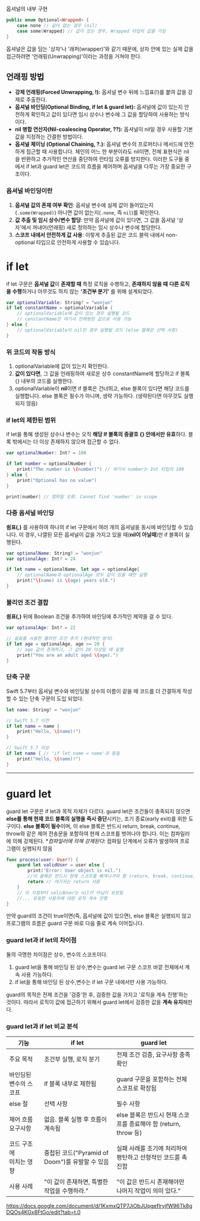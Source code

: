 옵셔널의 내부 구현
```swift
public enum Optional<Wrapped> {
    case none // 값이 없는 경우 (nil)
    case some(Wrapped) // 값이 있는 경우, Wrapped 타입의 값을 가짐
}
```

옵셔널은 값을 담는 '상자'나 '래퍼(wrapper)'와 같기 때문에, 상자 안에 있는 실제 값을 접근하려면 '언래핑(Unwrapping)'이라는 과정을 거쳐야 한다.
## 언래핑 방법
- **강제 언래핑(Forced Unwrapping, !):** 옵셔널 변수 뒤에 느낌표(!)를 붙여 값을 강제로 추출한다.
- **옵셔널 바인딩(Optional Binding, if let & guard let):** 옵셔널에 값이 있는지 안전하게 확인하고 값이 있다면 임시 상수나 변수에 그 값을 할당하여 사용하는 방식이다.
- **nil 병합 연산자(Nil-coalescing Operator, ??):** 옵셔널이 nil일 경우 사용할 기본값을 지정하는 간결한 방법이다.
- **옵셔널 체이닝 (Optional Chaining, ?.):** 옵셔널 변수의 프로퍼티나 메서드에 안전하게 접근할 때 사용합니다. 체인의 어느 한 부분이라도 nil이면, 전체 표현식은 nil을 반환하고 추가적인 연산을 중단하여 런타임 오류를 방지한다.
이러한 도구들 중에서 if let과 guard let은 코드의 흐름을 제어하며 옵셔널을 다루는 가장 중요한 구조이다.

### 옵셔널 바인딩이란
1. **옵셔널 값의 존재 여부 확인**: 옵셔널 변수에 실제 값이 들어있는지(`.some(Wrapped)`) 아니면 값이 없는지(`.none`, 즉 `nil`)를 확인한다.
2. **값 추출 및 임시 상수/변수 할당**: 만약 옵셔널에 값이 있다면, 그 값을 옵셔널 '상자'에서 꺼내어(언래핑) 새로 정의하는 임시 상수나 변수에 할당한다.
3. **스코프 내에서 안전하게 값 사용**: 이렇게 추출된 값은 코드 블럭 내에서 non-optional 타입으로 안전하게 사용할 수 있습니다.

# if let
if let 구문은 **옵셔널 값**이 **존재할 때** 특정 로직을 수행하고, **존재하지 않을 때** **다른 로직을 수행**하거나 아무것도 하지 않는 **'조건부 분기'** 를 위해 설계되었다.
```swift
var optionalVariable: String? = "wonjun"
if let constantName = optionalVariable {
    // optionalVariable에 값이 있는 경우 실행될 코드
    // constantName은 여기서 언래핑된 값으로 사용 가능
} else {
    // optionalVariable이 nil인 경우 실행될 코드 (else 블록은 선택 사항)
}
```
### 위 코드의 작동 방식
1. optionalVariable에 값이 있는지 확인한다.
2. **값이 있다면**, 그 값을 언래핑하여 새로운 상수 constantName에 할당하고 if 블록 {} 내부의 코드를 실행한다.
3. optionalVariable이 **nil**이면 if 블록은 건너뛰고, else 블록이 있다면 해당 코드를 실행합니다. else 블록은 필수가 아니며, 생략 가능하다. (생략된다면 아무것도 실행되지 않음)

### if let의 제한된 범위

if let을 통해 생성된 상수나 변수는 오직 **해당 If 블록의 중괄호 {} 안에서만 유효**하다. 블록 밖에서는 더 이상 존재하지 않으며 접근할 수 없다.

```swift
var optionalNumber: Int? = 100

if let number = optionalNumber {
    print("The number is \(number)") // 여기서 number는 Int 타입의 100
} else {
    print("Optional has no value")
}

print(number) // 컴파일 오류: Cannot find 'number' in scope
```


### 다중 옵셔널 바인딩
**쉼표(,)** 를 사용하여 하나의 if let 구문에서 여러 개의 옵셔널을 동시에 바인딩할 수 있습니다. 이 경우, 나열된 모든 옵셔널이 값을 가지고 있을 때(**nil이 아닐때**)만 if 블록이 실행된다.

```swift
var optionalName: String? = "wonjun"
var optionalAge: Int? = 24

if let name = optionalName, let age = optionalAge{
	// optionalName과 optionalAge 모두 값이 있을 때만 실행
    print("\(name) is \(age) years old.")
}
```

### 불리언 조건 결합
**쉼표(,)** 뒤에 Boolean 조건을 추가하여 바인딩에 추가적인 제약을 걸 수 있다.
```swift
var optionalAge: Int? = 22

// 쉼표를 사용한 불리언 조건 추가 (현대적인 방식)
if let age = optionalAge, age >= 20 {
    // age 값이 존재하고, 그 값이 20 이상일 때 실행
    print("You are an adult aged \(age).")
}
```

### **단축 구문**
Swift 5.7부터 옵셔널 변수와 바인딩될 상수의 이름이 같을 때 코드를 더 간결하게 작성할 수 있는 단축 구문이 도입 되었다.
```swift
let name: String? = "wonjun"

// Swift 5.7 이전
if let name = name {
    print("Hello, \(name)!")
}

// Swift 5.7 이상
if let name { // 'if let name = name'과 동일
    print("Hello, \(name)!")
}
```

---
# guard let
guard let 구문은 if let과 목적 자체가 다르다. guard let은 조건들이 충족되지 않으면 **else를 통해 현재 코드 블록의 실행을 즉시 중단**시키는, 조기 종료(early exit)를 위한 도구이다.
**else 블록이 필수**이며, 이 else 블록은 반드시 return, break, continue, throw와 같은 제어 전송문을 포함하여 현재 스코프를 벗어나야 합니다. 이는 컴파일러에 의해 강제된다.
\**컴파일러에 의해 강제된다*: 컴파일 단계에서 오류가 발생하여 프로그램이 실행되지 않음

```swift
func process(user: User?) {
    guard let validUser = user else {
        print("Error: User object is nil.")
	    //이 블록은 반드시 현재 스코프를 빠져나가야 함 (return, break, continue, throw 등)
	    return // 여기서는 return 사용
    }
    // 이 지점부터 validUser는 nil이 아님이 보장됨
    //... 유효한 사용자에 대한 로직 계속 진행
}
```
만약 guard의 조건이 true이면(즉, 옵셔널에 값이 있으면), else 블록은 실행되지 않고 프로그램의 흐름은 guard 구문 바로 다음 줄로 계속 이어집니다.

### guard let과 if let의 차이점
둘의 극명한 차이점은 상수, 변수의 스코프이다.
1. guard let을 통해 바인딩 된 상수,변수는 guard let 구문 스코프 바깥 전체에서 계속 사용 가능하다.
2. if let을 통해 바인딩 된 상수,변수는 if let 구문 내에서만 사용 가능하다.

guard의 목적은 전제 조건을 '검증'한 후, 검증한 값을 가지고 '로직을 계속 진행'하는 것이다. 따라서 로직이 값에 접근하기 위해서 guard let에서 검증한 값을 **계속 유지**해한다.


### guard let과 if let 비교 분석

| 기능                | if let                              | guard let                                     |
| ----------------- | ----------------------------------- | --------------------------------------------- |
| 주요 목적             | 조건부 실행, 로직 분기                       | 전제 조건 검증, 요구사항 충족 확인                          |
| 바인딩된 변수의 스코프      | if 블록 내부로 제한됨                       | guard 구문을 포함하는 전체 스코프로 확장됨                    |
| else 절            | 선택 사항                               | 필수 사항                                         |
| 제어 흐름 <br>요구사항    | 없음. 블록 실행 후 흐름이 계속됨                 | else 블록은 반드시 현재 스코프를 종료해야 함 (return, throw 등) |
| 코드 구조에 <br>미치는 영향 | 중첩된 코드("Pyramid of Doom")를 유발할 수 있음 | 실패 사례를 조기에 처리하여 평탄하고 선형적인 코드를 촉진함             |
| 사용 사례             | "이 값이 존재하면, 특별한 작업을 수행하라."          | "이 값은 반드시 존재해야만 나머지 작업이 의미 있다."               |


https://docs.google.com/document/d/1KxmxQTP7JiObJUpgeflryjfW96Tk8gDQOs4KGx8FtGo/edit?tab=t.0




